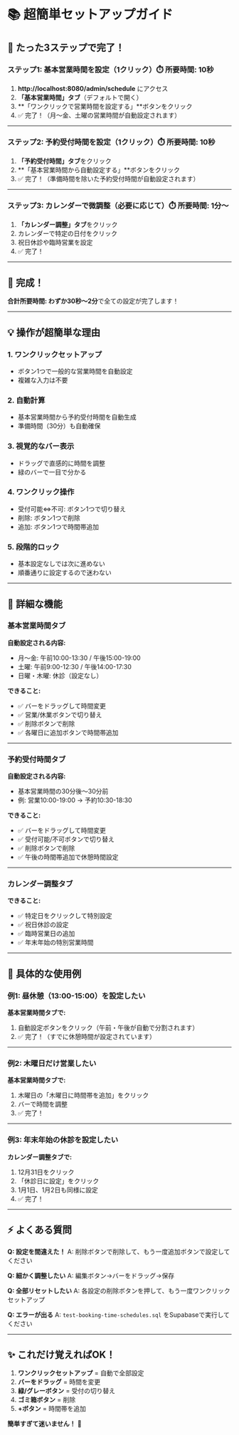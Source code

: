 # 📚 超簡単セットアップガイド

## 🚀 たった3ステップで完了！

### ステップ1: 基本営業時間を設定（1クリック）⏱️ 所要時間: 10秒

1. **http://localhost:8080/admin/schedule** にアクセス
2. **「基本営業時間」タブ**（デフォルトで開く）
3. **「ワンクリックで営業時間を設定する」**ボタンをクリック
4. ✅ 完了！（月〜金、土曜の営業時間が自動設定されます）

---

### ステップ2: 予約受付時間を設定（1クリック）⏱️ 所要時間: 10秒

1. **「予約受付時間」タブ**をクリック
2. **「基本営業時間から自動設定する」**ボタンをクリック
3. ✅ 完了！（準備時間を除いた予約受付時間が自動設定されます）

---

### ステップ3: カレンダーで微調整（必要に応じて）⏱️ 所要時間: 1分〜

1. **「カレンダー調整」タブ**をクリック
2. カレンダーで特定の日付をクリック
3. 祝日休診や臨時営業を設定
4. ✅ 完了！

---

## 🎉 完成！

**合計所要時間: わずか30秒〜2分**で全ての設定が完了します！

---

## 💡 操作が超簡単な理由

### 1. **ワンクリックセットアップ**
   - ボタン1つで一般的な営業時間を自動設定
   - 複雑な入力は不要

### 2. **自動計算**
   - 基本営業時間から予約受付時間を自動生成
   - 準備時間（30分）も自動確保

### 3. **視覚的なバー表示**
   - ドラッグで直感的に時間を調整
   - 緑のバーで一目で分かる

### 4. **ワンクリック操作**
   - 受付可能⇔不可: ボタン1つで切り替え
   - 削除: ボタン1つで削除
   - 追加: ボタン1つで時間帯追加

### 5. **段階的ロック**
   - 基本設定なしでは次に進めない
   - 順番通りに設定するので迷わない

---

## 🔧 詳細な機能

### 基本営業時間タブ

**自動設定される内容:**
- 月〜金: 午前10:00-13:30 / 午後15:00-19:00
- 土曜: 午前9:00-12:30 / 午後14:00-17:30
- 日曜・木曜: 休診（設定なし）

**できること:**
- ✅ バーをドラッグして時間変更
- ✅ 営業/休業ボタンで切り替え
- ✅ 削除ボタンで削除
- ✅ 各曜日に追加ボタンで時間帯追加

---

### 予約受付時間タブ

**自動設定される内容:**
- 基本営業時間の30分後〜30分前
- 例: 営業10:00-19:00 → 予約10:30-18:30

**できること:**
- ✅ バーをドラッグして時間変更
- ✅ 受付可能/不可ボタンで切り替え
- ✅ 削除ボタンで削除
- ✅ 午後の時間帯追加で休憩時間設定

---

### カレンダー調整タブ

**できること:**
- ✅ 特定日をクリックして特別設定
- ✅ 祝日休診の設定
- ✅ 臨時営業日の追加
- ✅ 年末年始の特別営業時間

---

## 🎯 具体的な使用例

### 例1: 昼休憩（13:00-15:00）を設定したい

**基本営業時間タブで:**
1. 自動設定ボタンをクリック（午前・午後が自動で分割されます）
2. ✅ 完了！（すでに休憩時間が設定されています）

---

### 例2: 木曜日だけ営業したい

**基本営業時間タブで:**
1. 木曜日の「木曜日に時間帯を追加」をクリック
2. バーで時間を調整
3. ✅ 完了！

---

### 例3: 年末年始の休診を設定したい

**カレンダー調整タブで:**
1. 12月31日をクリック
2. 「休診日に設定」をクリック
3. 1月1日、1月2日も同様に設定
4. ✅ 完了！

---

## ⚡ よくある質問

**Q: 設定を間違えた！**
A: 削除ボタンで削除して、もう一度追加ボタンで設定してください

**Q: 細かく調整したい**
A: 編集ボタン→バーをドラッグ→保存

**Q: 全部リセットしたい**
A: 各設定の削除ボタンを押して、もう一度ワンクリックセットアップ

**Q: エラーが出る**
A: `test-booking-time-schedules.sql` をSupabaseで実行してください

---

## ✨ これだけ覚えればOK！

1. **ワンクリックセットアップ** = 自動で全部設定
2. **バーをドラッグ** = 時間を変更
3. **緑/グレーボタン** = 受付の切り替え
4. **ゴミ箱ボタン** = 削除
5. **+ボタン** = 時間帯を追加

**簡単すぎて迷いません！** 🎉


